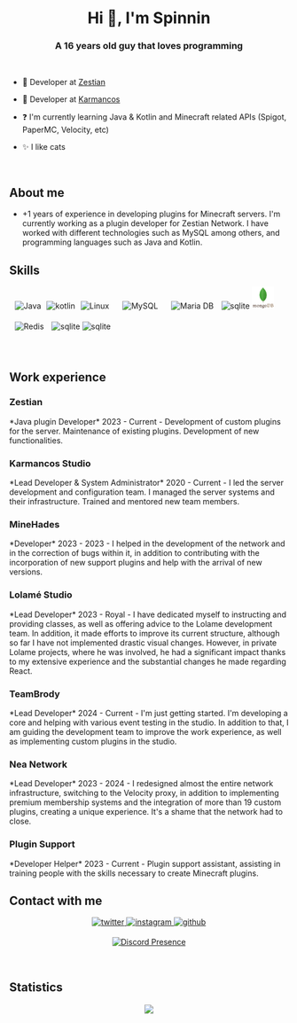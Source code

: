 <h1 align="center">Hi 👋, I'm Spinnin</h1>
<h3 align="center">A 16 years old guy that loves programming</h3>  
<br/>  
  
- 🔭 Developer at [Zestian](https://discord.gg/zestianmc)
- 🔭 Developer at [Karmancos](https://karmancos.42web.io)
  

- ❓ I'm currently learning Java & Kotlin and Minecraft related APIs (Spigot, PaperMC, Velocity, etc)
  

- ✨ I like cats
  

<br/>  

## About me
- +1 years of experience in developing plugins for Minecraft servers. I'm currently working as a plugin developer for Zestian Network. I have worked with different technologies such as MySQL among others, and programming languages such as Java and Kotlin.


## Skills

<img style="margin: 10px" src="https://profilinator.rishav.dev/skills-assets/java-original-wordmark.svg" alt="Java" height="50" /><img src="https://www.vectorlogo.zone/logos/kotlinlang/kotlinlang-icon.svg" alt="kotlin" width="40" height="40"/><img style="margin: 10px" src="https://profilinator.rishav.dev/skills-assets/linux-original.svg" alt="Linux" height="50" /> <img style="margin: 10px" src="https://profilinator.rishav.dev/skills-assets/mysql-original-wordmark.svg" alt="MySQL" height="50" /> <img style="margin: 10px" src="https://profilinator.rishav.dev/skills-assets/mariadb.png" alt="Maria DB" height="50" />   <img src="https://www.vectorlogo.zone/logos/sqlite/sqlite-icon.svg" alt="sqlite" width="40" height="40"/>  <img src="https://raw.githubusercontent.com/devicons/devicon/master/icons/mongodb/mongodb-original-wordmark.svg" alt="mongodb" width="40" height="40"/> <img style="margin: 10px" src="https://profilinator.rishav.dev/skills-assets/redis-original-wordmark.svg" alt="Redis" height="50" /> <img src="https://cdn.discordapp.com/attachments/1107295779825135683/1208748215919317072/-5-10-2023.png?ex=66001900&is=65eda400&hm=34561c43fa35fde87e14bdac2a0dd9c90ff1818ea07c7b5f3fe802f7229c67a3&" alt="sqlite" width="40" height="40"/> <img src="https://cdn.discordapp.com/attachments/903621197382709322/1218332345250091121/3fb1362dc39995e21583a4547f45c77c.png?ex=6607476a&is=65f4d26a&hm=767e05003128cf12416448b930a530499e71424d6835fab22dfc26e060c70e05&" alt="sqlite" width="40" height="40"/> 


<br/>  

## Work experience
<h3>Zestian</h3>
*Java plugin Developer*                                         2023 - Current
- Development of custom plugins for the server. Maintenance of existing plugins. Development of new functionalities.

<h3>Karmancos Studio</h3>
*Lead Developer & System Administrator*                                         2020 - Current
- I led the server development and configuration team. I managed the server systems and their infrastructure. Trained and mentored new team members.

<h3>MineHades</h3>
*Developer*                                                      2023 - 2023
- I helped in the development of the network and in the correction of bugs within it, in addition to contributing with the incorporation of new support plugins and help with the arrival of new versions.

<h3>Lolamé Studio</h3>
*Lead Developer*                                                2023 - Royal
- I have dedicated myself to instructing and providing classes, as well as offering advice to the Lolame development team. In addition, it made efforts to improve its current structure, although so far I have not implemented drastic visual changes. However, in private Lolame projects, where he was involved, he had a significant impact thanks to my extensive experience and the substantial changes he made regarding React.

<h3>TeamBrody</h3>
*Lead Developer*                                                2024 - Current
- I'm just getting started. I'm developing a core and helping with various event testing in the studio. In addition to that, I am guiding the development team to improve the work experience, as well as implementing custom plugins in the studio.

<h3>Nea Network</h3>
*Lead Developer*                                                2023 - 2024
- I redesigned almost the entire network infrastructure, switching to the Velocity proxy, in addition to implementing premium membership systems and the integration of more than 19 custom plugins, creating a unique experience. It's a shame that the network had to close.

<h3>Plugin Support</h3>
*Developer Helper*                                               2023 - Current
- Plugin support assistant, assisting in training people with the skills necessary to create Minecraft plugins.


## Contact with me
<div align="center">
<a href="https://twitter.com/spinnin34" target="_blank">
<img src=https://img.shields.io/badge/twitter-%2300acee.svg?&style=for-the-badge&logo=twitter&logoColor=white alt=twitter style="margin-bottom: 5px;" />
</a>
<a href="https://instagram.com/ahmedos08" target="_blank">
<img src=https://img.shields.io/badge/instagram-%23000000.svg?&style=for-the-badge&logo=instagram&logoColor=white alt=instagram style="margin-bottom: 5px;" />
</a>
<a href="https://github.com/spinnin34" target="_blank">
<img src=https://img.shields.io/badge/github-%2324292e.svg?&style=for-the-badge&logo=github&logoColor=white alt=github style="margin-bottom: 5px;" />
</a>  


[![Discord Presence](https://lanyard.cnrad.dev/api/807665320088829973)](https://discord.com/users/807665320088829973)
</div>  
  

<br/>  


## Statistics
<div align="center"><img src="https://github-readme-stats.vercel.app/api?username=spinnin34&show_icons=true&count_private=true&hide_border=true&locale=es&theme=dracula" align="center" /></div>  

<br/>  

